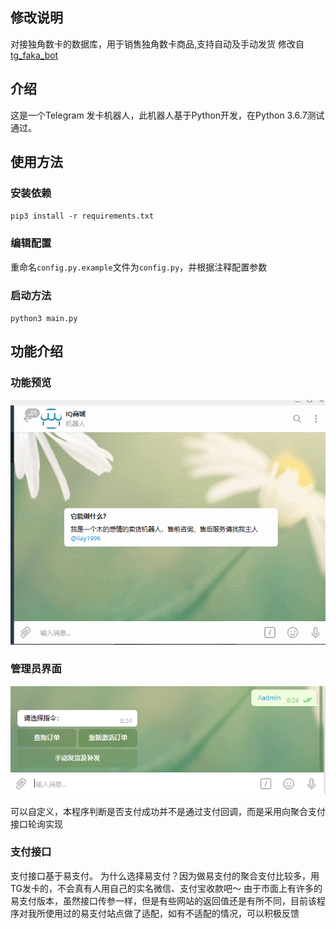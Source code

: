 ## 修改说明
对接独角数卡的数据库，用于销售独角数卡商品,支持自动及手动发货
修改自 [tg_faka_bot](https://github.com/lulafun/tg_faka_bot)

## 介绍
这是一个Telegram 发卡机器人，此机器人基于Python开发，在Python 3.6.7测试通过。

## 使用方法
### 安装依赖
`pip3 install -r requirements.txt` 
### 编辑配置
重命名`config.py.example`文件为`config.py`，并根据注释配置参数
### 启动方法
`python3 main.py`

## 功能介绍
### 功能预览
![](/images/GIF.gif)
### 管理员界面
![](/images/Snipaste_2020-07-04_08-24-20.png)

可以自定义，本程序判断是否支付成功并不是通过支付回调，而是采用向聚合支付接口轮询实现
### 支付接口
支付接口基于易支付。
为什么选择易支付？因为做易支付的聚合支付比较多，用TG发卡的，不会真有人用自己的实名微信、支付宝收款吧～
由于市面上有许多的易支付版本，虽然接口传参一样，但是有些网站的返回值还是有所不同，目前该程序对我所使用过的易支付站点做了适配，如有不适配的情况，可以积极反馈


